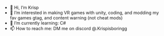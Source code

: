 - 👋 Hi, I’m Krisp
- 👀 I’m interested in making VR games with unity, coding, and modding my fav games gtag, and content warning (not cheat mods)
- 🌱 I’m currently learning: C#
- 📫 How to reach me: DM me on discord @.Krispisboringg


